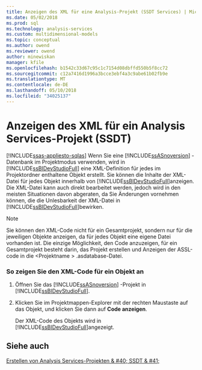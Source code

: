 ```yaml
---
title: Anzeigen des XML für eine Analysis-Projekt (SSDT Services) | Microsoft Docs
ms.date: 05/02/2018
ms.prod: sql
ms.technology: analysis-services
ms.custom: multidimensional-models
ms.topic: conceptual
ms.author: owend
ms.reviewer: owend
author: minewiskan
manager: kfile
ms.openlocfilehash: b1542c33d67c95c1c7154d08dbffd550b5f8cc72
ms.sourcegitcommit: c12a7416d1996a3bcce3ebf4a3c9abe61b02fb9e
ms.translationtype: MT
ms.contentlocale: de-DE
ms.lasthandoff: 05/10/2018
ms.locfileid: "34025137"
---
```

# <a name="view-the-xml-for-an-analysis-services-project-ssdt"></a>Anzeigen des XML für ein Analysis Services-Projekt (SSDT)
[!INCLUDE[ssas-appliesto-sqlas](../../includes/ssas-appliesto-sqlas.md)]
  Wenn Sie eine [!INCLUDE[ssASnoversion](../../includes/ssasnoversion-md.md)] -Datenbank im Projektmodus verwenden, wird in [!INCLUDE[ssBIDevStudioFull](../../includes/ssbidevstudiofull-md.md)] eine XML-Definition für jedes im Projektordner enthaltene Objekt erstellt. Sie können die Inhalte der XML-Datei für jedes Objekt innerhalb von [!INCLUDE[ssBIDevStudioFull](../../includes/ssbidevstudiofull-md.md)]anzeigen. Die XML-Datei kann auch direkt bearbeitet werden, jedoch wird in den meisten Situationen davon abgeraten, da Sie Änderungen vornehmen können, die die Unlesbarkeit der XML-Datei in [!INCLUDE[ssBIDevStudioFull](../../includes/ssbidevstudiofull-md.md)]bewirken.  
  
> [!NOTE]  
>  Sie können den XML-Code nicht für ein Gesamtprojekt, sondern nur für die jeweiligen Objekte anzeigen, da für jedes Objekt eine eigene Datei vorhanden ist. Die einzige Möglichkeit, den Code anzuzeigen, für ein Gesamtprojekt besteht darin, das Projekt erstellen und Anzeigen der ASSL-code in die \<Projektname > .asdatabase-Datei.  
  
### <a name="to-view-the-xml-code-for-an-object"></a>So zeigen Sie den XML-Code für ein Objekt an  
  
1.  Öffnen Sie das [!INCLUDE[ssASnoversion](../../includes/ssasnoversion-md.md)] -Projekt in [!INCLUDE[ssBIDevStudioFull](../../includes/ssbidevstudiofull-md.md)].  
  
2.  Klicken Sie im Projektmappen-Explorer mit der rechten Maustaste auf das Objekt, und klicken Sie dann auf **Code anzeigen**.  
  
     Der XML-Code des Objekts wird in [!INCLUDE[ssBIDevStudioFull](../../includes/ssbidevstudiofull-md.md)]angezeigt.  
  
## <a name="see-also"></a>Siehe auch  
 [Erstellen von Analysis Services-Projekten & #40; SSDT & #41;](../../analysis-services/multidimensional-models/build-analysis-services-projects-ssdt.md)  
  
  

